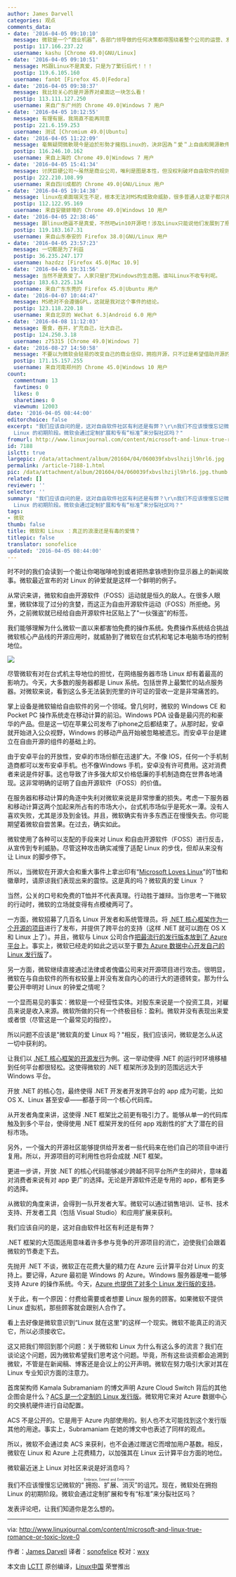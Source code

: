 ```yaml
---
author: James Darvell
categories: 观点
comments_data:
- date: '2016-04-05 09:10:10'
  message: 微软是一个“商业机器”，各部门领导做的任何决策都得围绕着整个公司的运营、发展和营利来进行的。
  postip: 117.166.237.22
  username: kashu [Chrome 49.0|GNU/Linux]
- date: '2016-04-05 09:10:51'
  message: MS跟Linux不是真爱，只是为了繁衍后代！！！
  postip: 119.6.105.160
  username: fanbt [Firefox 45.0|Fedora]
- date: '2016-04-05 09:38:37'
  message: 我比较关心的是开源界对桌面这一块怎么看！
  postip: 113.111.127.250
  username: 来自广东广州的 Chrome 49.0|Windows 7 用户
- date: '2016-04-05 10:12:55'
  message: 有理有据，我简直不能再同意
  postip: 221.6.159.253
  username: 测试 [Chromium 49.0|Ubuntu]
- date: '2016-04-05 11:22:09'
  message: 毫無疑問微軟現今是迫於形勢才擁抱Linux的，決非因為＂愛＂上自由和開源軟件這種模式，但是只要自由軟件社區保持清醒，微軟的擁抱未必不會給社區和用戶帶來價值，如果軟件自由真是不可或缺的屬性，自由軟件就一定會以自己的方式發展下去
  postip: 116.246.10.162
  username: 来自上海的 Chrome 49.0|Windows 7 用户
- date: '2016-04-05 15:41:34'
  message: 讨厌巨硬公司～虽然是商业公司，唯利是图是本性，但没权利破坏自由软件的规则，呵呵
  postip: 222.210.108.99
  username: 来自四川成都的 Chrome 49.0|GNU/Linux 用户
- date: '2016-04-05 19:14:38'
  message: linux在桌面端天生不足，根本无法对MS构成致命威胁，很多普通人这辈子都只用Windows。主要是企业服务器市场才是微软现在看重的，so你懂的。
  postip: 112.122.95.169
  username: 来自安徽蚌埠的 Chrome 49.0|Windows 10 用户
- date: '2016-04-05 22:38:46'
  message: 跟linux绝逼不是真爱，不然吧win10开源吧！涉及Linux只能说他们发展到了瓶颈了～
  postip: 119.183.167.31
  username: 来自山东泰安的 Firefox 38.0|GNU/Linux 用户
- date: '2016-04-05 23:57:23'
  message: 一切都是为了利益
  postip: 36.235.247.177
  username: hazdzz [Firefox 45.0|Mac 10.9]
- date: '2016-04-06 19:31:56'
  message: 当然不是真爱了。人家只是扩充Windows的生态圈。谁叫Linux不收专利呢。
  postip: 183.63.225.134
  username: 来自广东东莞的 Firefox 45.0|Ubuntu 用户
- date: '2016-04-07 10:44:47'
  message: MS绝对不会遵循GPL，这就是我对这个事件的结论。
  postip: 123.118.220.18
  username: 来自北京的 WeChat 6.3|Android 6.0 用户
- date: '2016-04-08 11:12:03'
  message: 蚕食，吞并，扩充自己，壮大自己。
  postip: 124.250.3.18
  username: z75315 [Chrome 49.0|Windows 7]
- date: '2016-08-27 14:50:58'
  message: 不要以为微软会轻易的改变自己的商业信仰，拥抱开源，只不过是希望借助开源的资源给自己加油。
  postip: 171.15.157.255
  username: 来自河南郑州的 Chrome 45.0|Windows 10 用户
count:
  commentnum: 13
  favtimes: 0
  likes: 0
  sharetimes: 0
  viewnum: 12003
date: '2016-04-05 08:44:00'
editorchoice: false
excerpt: "我们应该自问的是，这对自由软件社区有利还是有弊？\r\n我们不应该慢慢忘记微软的“拥抱、扩展、消灭（Embrace, Extend and Exterminate）”的诅咒。现在，微软处在拥抱
  Linux 的初期阶段。微软会通过定制扩展和专有“标准”来分裂社区吗？"
fromurl: http://www.linuxjournal.com/content/microsoft-and-linux-true-romance-or-toxic-love-0
id: 7188
islctt: true
largepic: /data/attachment/album/201604/04/060039fxbvslhzijl9hrl6.jpg
permalink: /article-7188-1.html
pic: /data/attachment/album/201604/04/060039fxbvslhzijl9hrl6.jpg.thumb.jpg
related: []
reviewer: ''
selector: ''
summary: "我们应该自问的是，这对自由软件社区有利还是有弊？\r\n我们不应该慢慢忘记微软的“拥抱、扩展、消灭（Embrace, Extend and Exterminate）”的诅咒。现在，微软处在拥抱
  Linux 的初期阶段。微软会通过定制扩展和专有“标准”来分裂社区吗？"
tags:
- 微软
thumb: false
title: 微软和 Linux ：真正的浪漫还是有毒的爱情？
titlepic: false
translator: sonofelice
updated: '2016-04-05 08:44:00'
---
```


时不时的我们会读到一个能让你喝咖啡呛到或者把热拿铁喷到你显示器上的新闻故事。微软最近宣布的对 Linux 的钟爱就是这样一个鲜明的例子。


从常识来讲，微软和自由开源软件（FOSS）运动就是恒久的敌人。在很多人眼里，微软体现了过分的贪婪，而这正为自由开源软件运动（FOSS）所拒绝。另外，之前微软就已经给自由开源软件社区贴上了"一伙强盗"的标签。


我们能够理解为什么微软一直以来都害怕免费的操作系统。免费操作系统结合挑战微软核心产品线的开源应用时，就威胁到了微软在台式机和笔记本电脑市场的控制地位。


![](/data/attachment/album/201604/04/060039fxbvslhzijl9hrl6.jpg)


尽管微软有对在台式机主导地位的担忧，在网络服务器市场 Linux 却有着最高的影响力。今天，大多数的服务器都是 Linux 系统。包括世界上最繁忙的站点服务器。对微软来说，看到这么多无法装到兜里的许可证的营收一定是非常痛苦的。


掌上设备是微软输给自由软件的另一个领域。曾几何时，微软的 Windows CE 和 Pocket PC 操作系统走在移动计算的前沿。Windows PDA 设备是最闪亮的和豪华的产品。但是这一切在苹果公司发布了iphone之后都结束了。从那时起，安卓就开始进入公众视野，Windows 的移动产品开始被忽略被遗忘。而安卓平台是建立在自由开源的组件的基础上的。


由于安卓平台的开放性，安卓的市场份额在迅速扩大。不像 IOS，任何一个手机制造商都可以发布安卓手机。也不像Windows 手机，安卓没有许可费用。这对消费者来说是件好事。这也导致了许多强大却又价格低廉的手机制造商在世界各地涌现。这非常明确的证明了自由开源软件（FOSS）的价值。


在服务器和移动计算的角逐中失利对微软来说是非常惨重的损失。考虑一下服务器和移动计算这两个加起来所占有的市场大小，台式机市场似乎是死水一潭。没有人喜欢失败，尤其是涉及到金钱。并且，微软确实有许多东西正在慢慢失去。你可能期望着微软自尝苦果。在过去，确实如此。


微软使用了各种可以支配的手段来对 Linux 和自由开源软件（FOSS）进行反击，从宣传到专利威胁。尽管这种攻击确实减慢了适配 Linux 的步伐，但却从来没有让 Linux 的脚步停下。


所以，当微软在开源大会和重大事件上拿出印有“[Microsoft Loves Linux](/article-6076-1.html)”的T恤和徽章时，请原谅我们表现出来的震惊。这是真的吗？微软真的爱 Linux ？


当然，公关的口号和免费的T恤并不代表真理。行动胜于雄辩。当你思考一下微软的行动时，微软的立场就变得有点模棱两可了。


一方面，微软招募了几百名 Linux 开发者和系统管理员。将 [.NET 核心框架作为一个开源的项目](/article-4821-1.html)进行了发布，并提供了跨平台的支持（这样 .NET 就可以跑在 OS X 和 Linux 上了）。并且，微软与 Linux 公司合作[把最流行的发行版本放到了 Azure 平台](/article-5889-1.html)上。事实上，微软已经走的如此之远以至于要[为 Azure 数据中心开发自己的 Linux 发行版](/article-6269-1.html)了。


另一方面，微软继续直接通过法律或者傀儡公司来对开源项目进行攻击。很明显，微软在与自由软件的所有权较量上并没有发自内心的进行大的道德转变。那为什么要公开申明对 Linux 的钟爱之情呢？


一个显而易见的事实：微软是一个经营性实体。对股东来说是一个投资工具，对雇员来说是收入来源。微软所做的只有一个终极目标：盈利。微软并没有表现出来爱或者恨（尽管这是一个最常见的指控）。


所以问题不应该是"微软真的爱 Linux 吗？"相反，我们应该问，微软是怎么从这一切中获利的。


让我们以 [.NET 核心框架的开源发行](/article-4821-1.html)为例。这一举动使得 .NET 的运行时环境移植到任何平台都很轻松。这使得微软的 .NET 框架所涉及到的范围远远大于 Windows 平台。


开放 .NET 的核心包，最终使得 .NET 开发者开发跨平台的 app 成为可能，比如 OS X、Linux 甚至安卓——都基于同一个核心代码库。


从开发者角度来讲，这使得 .NET 框架比之前更有吸引力了。能够从单一的代码库触及到多个平台，使得使用 .NET 框架开发的任何 app 戏剧性的扩大了潜在的目标市场。


另外，一个强大的开源社区能够提供给开发者一些代码来在他们自己的项目中进行复用。所以，开源项目的可利用性也将会成就 .NET 框架。


更进一步讲，开放 .NET 的核心代码能够减少跨越不同平台所产生的碎片，意味着对消费者来说有对 app 更广的选择。无论是开源软件还是专用的 app，都有更多的选择。


从微软的角度来讲，会得到一队开发者大军。微软可以通过销售培训、证书、技术支持、开发者工具（包括 Visual Studio）和应用扩展来获利。


我们应该自问的是，这对自由软件社区有利还是有弊？


.NET 框架的大范围适用意味着许多参与竞争的开源项目的消亡，迫使我们会跟着微软的节奏走下去。


先抛开 .NET 不谈，微软正在花费大量的精力在 Azure 云计算平台对 Linux 的支持上。要记得，Azure 最初是 Windows 的 Azure。Windows 服务器是唯一能够支持 Azure 的操作系统。今天，[Azure 也提供了对多个 Linux 发行版的支持](/article-5889-1.html)。


关于此，有一个原因：付费给需要或者想要 Linux 服务的顾客。如果微软不提供 Linux 虚拟机，那些顾客就会跟别人合作了。


看上去好像是微软意识到“Linux 就在这里”的这样一个现实。微软不能真正的消灭它，所以必须接收它。


这又把我们带回到那个问题：关于微软和 Linux 为什么有这么多的流言？我们在谈论这个问题，因为微软希望我们思考这个问题。毕竟，所有这些谈资都会追溯到微软，不管是在新闻稿、博客还是会议上的公开声明。微软在努力吸引大家对其在 Linux 专业知识方面的注意力。


首席架构师 Kamala Subramaniam 的博文声明 Azure Cloud Switch 背后的其他企图会是什么？[ACS 是一个定制的 Linux 发行版](/article-6269-1.html)。微软用它来对 Azure 数据中心的交换机硬件进行自动配置。


ACS 不是公开的。它是用于 Azure 内部使用的。别人也不太可能找到这个发行版其他的用途。事实上，Subramaniam 在她的博文中也表述了同样的观点。


所以，微软不会通过卖 ACS 来获利，也不会通过赠送它而增加用户基数。相反，微软在 Linux 和 Azure 上花费精力，以加强其在 Linux 云计算平台方面的地位。


微软最近迷上 Linux 对社区来说是好消息吗？


我们不应该慢慢忘记微软的“<ruby> 拥抱、扩展、消灭 <rp>  （ </rp> <rt>  Embrace, Extend and Exterminate </rt> <rp>  ） </rp></ruby>”的诅咒。现在，微软处在拥抱 Linux 的初期阶段。微软会通过定制扩展和专有“标准”来分裂社区吗？


发表评论吧，让我们知道你是怎么想的。




---


via: <http://www.linuxjournal.com/content/microsoft-and-linux-true-romance-or-toxic-love-0>


作者：[James Darvell](http://www.linuxjournal.com/users/james-darvell) 译者：[sonofelice](https://github.com/sonofelice) 校对：[wxy](https://github.com/wxy)


本文由 [LCTT](https://github.com/LCTT/TranslateProject) 原创编译，[Linux中国](https://linux.cn/) 荣誉推出